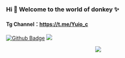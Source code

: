 ### Hi 👋 Welcome to the world of donkey ✨
#### Tg Channel：https://t.me/Yuio_c

[![Github Badge](https://img.shields.io/badge/-Github-232323?color=%232d3436&style=flat&logo=Github&logoColor=white&link=https://github.com/ByteRK)](https://github.com/ByteRK)
![](https://visitor-badge.glitch.me/badge?page_id=ByteRK&left_color=%23636e72&right_color=%2300cec9)  

<!-- 贪吃蛇代码贡献图 -->
<div align="center"><img src="https://cdn.jsdelivr.net/gh/ByteRK/ByteRK/contribution-snake/github-contribution-snake.svg" /></div>

<!--
**ddgksf2013/ddgksf2013** is a ✨ _special_ ✨ repository because its `README.md` (this file) appears on your GitHub profile.

Here are some ideas to get you started:

- 🔭 I’m currently working on ...
- 🌱 I’m currently learning ...
- 👯 I’m looking to collaborate on ...
- 🤔 I’m looking for help with ...
- 💬 Ask me about ...
- 📫 How to reach me: ...
- 😄 Pronouns: ...
- ⚡ Fun fact: ...
-->
